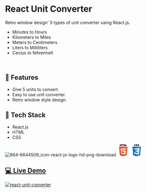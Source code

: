 # React Unit Converter
Retro window design' 5 types of unit converter using React.js. 
- Minutes to Hours
- Kilometers to Miles
- Meters to Centimeters
- Liters to Milliliters
- Cecius to fehrenheit
<br>

## 🌱 Features 
- Give 5 units to convert. 
- Easy to use unit converter.
- Retro window style design.


## 📌 Tech Stack
- React.js
- HTML
- CSS


![664-6644509_icon-react-js-logo-hd-png-download](https://user-images.githubusercontent.com/97131199/168739643-8c24cd34-19a3-4fe9-9ab6-ac3c9f04b807.png)
<img src="https://raw.githubusercontent.com/devicons/devicon/master/icons/html5/html5-original-wordmark.svg" alt="html5" width="40" height="40"/> <a href="https://www.w3schools.com/css/" target="_blank" rel="noreferrer"> <img src="https://raw.githubusercontent.com/devicons/devicon/master/icons/css3/css3-original-wordmark.svg" alt="css3" width="40" height="40"/></a> <a href="https://developer.mozilla.org/en-US/docs/Web/JavaScript" target="_blank" rel="noreferrer">

## :computer: Live Demo
![react-unit-converter](https://user-images.githubusercontent.com/97131199/168738591-e4bb62f0-aa61-462d-b210-fe430b68494f.gif)


